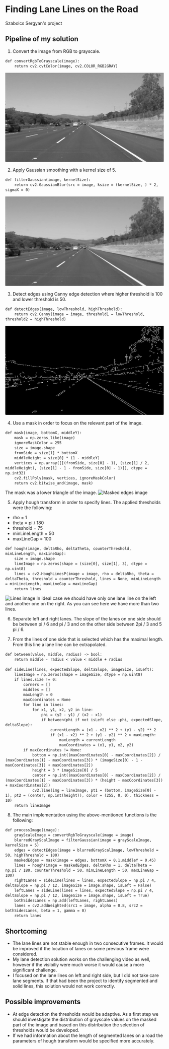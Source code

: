 # **Finding Lane Lines on the Road**
Szabolcs Sergyan's project

## Pipeline of my solution

1. Convert the image from RGB to grayscale.
```
def convertRgbToGrayscale(image):
    return cv2.cvtColor(image, cv2.COLOR_RGB2GRAY)
```
![Grayscale image](./writeup_images/grayscale.jpg)

2. Apply Gaussian smoothing with a kernel size of 5.
```
def filterGaussian(image, kernelSize):
    return cv2.GaussianBlur(src = image, ksize = (kernelSize, ) * 2, sigmaX = 0)
```
![Gaussian image](./writeup_images/gaussian.jpg)

3. Detect edges using Canny edge detection where higher threshold is 100 and lower threshold is 50.
```
def detectEdges(image, lowThreshold, highThreshold):
    return cv2.Canny(image = image, threshold1 = lowThreshold, threshold2 = highThreshold)
```
![Edges image](./writeup_images/edges.jpg)

4. Use a mask in order to focus on the relevant part of the image.
```
def mask(image, bottomX, middleY):
    mask = np.zeros_like(image)
    ignoreMaskColor = 255
    size = image.shape
    fromSide = size[1] * bottomX
    middleHeight = size[0] * (1 - middleY)
    vertices = np.array([[(fromSide, size[0] - 1), (size[1] / 2, middleHeight), (size[1] - 1 - fromSide, size[0] - 1)]], dtype = np.int32)
    cv2.fillPoly(mask, vertices, ignoreMaskColor)
    return cv2.bitwise_and(image, mask)
````
The mask was a lower triangle of the image.
![Masked edges image](./writeup_images/masked_edges.jpg)

5. Apply hough transform in order to specify lines. The applied thresholds were the following:
- rho = 1
- theta = pi / 180
- threshold = 75
- minLineLength = 50
- maxLineGap = 100
```
def hough(image, deltaRho, deltaTheta, counterThreshold, minLineLength, maxLineGap):
    size = image.shape
    lineImage = np.zeros(shape = (size[0], size[1], 3), dtype = np.uint8)
    lines = cv2.HoughLinesP(image = image, rho = deltaRho, theta = deltaTheta, threshold = counterThreshold, lines = None, minLineLength = minLineLength, maxLineGap = maxLineGap)
    return lines
```
![Lines image](./writeup_images/lines.jpg)
In ideal case we should have only one lane line on the left and another one on the right. As you can see here we have more than two lines.

6. Separate left and right lanes. The slope of the lanes on one side should be between pi / 6 and pi / 3 and on the other side between 2pi / 3 and 5 pi / 6.

7. From the lines of one side that is selected which has the maximal length. From this line a lane line can be extrapolated.
```
def between(value, middle, radius) -> bool:
    return middle - radius < value < middle + radius

def sideLine(lines, expectedSlope, deltaSlope, imageSize, isLeft):
    lineImage = np.zeros(shape = imageSize, dtype = np.uint8)
    if lines.size != 0:
        corners = []
        middles = []
        maxLength = 0
        maxCoordinates = None
        for line in lines:
            for x1, y1, x2, y2 in line:
                phi = (y2 - y1) / (x2 - x1)
                if between(phi if not isLeft else -phi, expectedSlope, deltaSlope):
                    currentLength = (x1 - x2) ** 2 + (y1 - y2) ** 2
                    if (x1 - x2) ** 2 + (y1 - y2) ** 2 > maxLength:
                        maxLength = currentLength
                        maxCoordinates = (x1, y1, x2, y2)
        if maxCoordinates != None:
            bottom = np.int((maxCoordinates[0] - maxCoordinates[2]) / (maxCoordinates[1] - maxCoordinates[3]) * (imageSize[0] - 1 - maxCoordinates[3]) + maxCoordinates[2])
            height = 3 * imageSize[0] / 5
            center = np.int((maxCoordinates[0] - maxCoordinates[2]) / (maxCoordinates[1] - maxCoordinates[3]) * (height - maxCoordinates[3]) + maxCoordinates[2])
            cv2.line(img = lineImage, pt1 = (bottom, imageSize[0] - 1), pt2 = (center, np.int(height)), color = (255, 0, 0), thickness = 10)
    return lineImage
```

8. The main implementation using the above-mentioned functions is the following:
```
def processImage(image):
    grayScaleImage = convertRgbToGrayscale(image = image)
    blurredGrayScalImage = filterGaussian(image = grayScaleImage, kernelSize = 5)
    edges = detectEdges(image = blurredGrayScalImage, lowThreshold = 50, highThreshold = 100)
    maskedEdges = mask(image = edges, bottomX = 0.1,middleY = 0.45)
    lines = hough(image = maskedEdges, deltaRho = 1, deltaTheta = np.pi / 180, counterThreshold = 50, minLineLength = 50, maxLineGap = 100)
    rightLanes = sideLine(lines = lines, expectedSlope = np.pi / 4, deltaSlope = np.pi / 12, imageSize = image.shape, isLeft = False)
    leftLanes = sideLine(lines = lines, expectedSlope = np.pi / 4, deltaSlope = np.pi / 12, imageSize = image.shape, isLeft = True)
    bothSidesLanes = np.add(leftLanes, rightLanes)
    lanes = cv2.addWeighted(src1 = image, alpha = 0.8, src2 = bothSidesLanes, beta = 1, gamma = 0)
    return lanes
```

## Shortcoming

- The lane lines are not stable enough in two consecutive frames. It would be improved if the location of lanes on some previous frame were considered.
- My lane detection solution works on the challenging video as well, however if the visibiliy were much worse it would cause a more significant challenge.
- I focused on the lane lines on left and right side, but I did not take care lane segments. If that had been the project to identify segmented and solid lines, this solution would not work correctly.

## Possible improvements

- At edge detection the thresholds would be adaptive. As a first step we should investigate the distribution of grayscale values on the masked part of the image and based on this distribution the selection of thresholds would be developed.
- If we had information about the length of segmented lanes on a road the parameters of hough transform would be specified more accurately.
